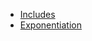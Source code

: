 - [Includes](https://developer.mozilla.org/fr/docs/Web/JavaScript/Reference/Objets_globaux/Array/includes)
- [Exponentiation](https://developer.mozilla.org/fr/docs/Web/JavaScript/Reference/Op%C3%A9rateurs/Op%C3%A9rateurs_arithm%C3%A9tiques)
